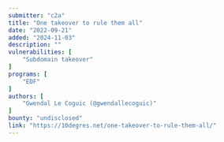 ```yaml
---
submitter: "c2a"
title: "One takeover to rule them all"
date: "2022-09-21"
added: "2024-11-03"
description: ""
vulnerabilities: [
    "Subdomain takeover"
]
programs: [
    "EDF"
]
authors: [
    "Gwendal Le Coguic (@gwendallecoguic)"
]
bounty: "undisclosed"
link: "https://10degres.net/one-takeover-to-rule-them-all/"
---
```




